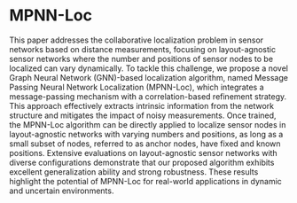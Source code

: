 # MPNN-Loc
This paper addresses the collaborative localization problem in sensor networks based on distance measurements, focusing on layout-agnostic sensor networks where the number and positions of sensor nodes to be localized can vary dynamically.  To tackle this challenge, we propose a novel Graph Neural Network (GNN)-based localization algorithm, named Message Passing Neural Network Localization (MPNN-Loc), which integrates a message-passing mechanism with a correlation-based refinement strategy. This approach effectively extracts intrinsic information from the network structure and mitigates the impact of noisy measurements. Once trained, the MPNN-Loc algorithm can be directly applied to localize sensor nodes in layout-agnostic networks with varying numbers and positions, as long as a small subset of nodes, referred to as anchor nodes, have fixed and known positions. Extensive evaluations on layout-agnostic sensor networks with diverse configurations demonstrate that our proposed algorithm exhibits excellent generalization ability and strong robustness. These results highlight the potential of MPNN-Loc for real-world applications in dynamic and uncertain environments.
